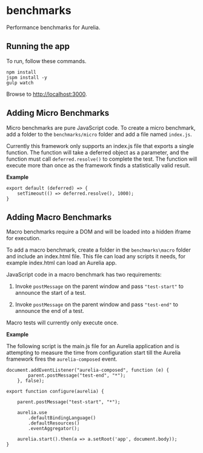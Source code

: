 # benchmarks

Performance benchmarks for Aurelia.

## Running the app

To run, follow these commands.

```shell
npm install
jspm install -y
gulp watch
```

Browse to [http://localhost:3000](http://localhost:3000).

## Adding Micro Benchmarks

Micro benchmarks are pure JavaScript code. To create a micro benchmark, add a folder to the `benchmarks/micro` folder and add a file named
`index.js`.

Currently this framework only supports an index.js
file that exports a single function. The function
will take a deferred object as a parameter, and the function must call `deferred.resolve()` to complete the test. The function will execute more than once as the framework finds a statistically valid result.

**Example**

```
export default (deferred) => {
    setTimeout(() => deferred.resolve(), 1000);
}
```
## Adding Macro Benchmarks

Macro benchmarks require a DOM and will be loaded into a hidden iframe for execution.

To add a macro benchmark, create a folder in the `benchmarks\macro` folder and include an index.html file. This file can load any scripts it needs, for example index.html can load an Aurelia app.

JavaScript code in a macro benchmark has two requirements:

1. Invoke `postMessage` on the parent window and pass `"test-start"` to announce the start of a test.

1. Invoke `postMessage` on the parent window and pass `"test-end"` to announce the end of a test.

Macro tests will currently only execute once.

**Example**

The following script is the main.js file for an Aurelia application and is attempting to measure the time
from configuration start till the Aurelia framework fires the `aurelia-composed` event.

```
document.addEventListener("aurelia-composed", function (e) {
        parent.postMessage("test-end", "*");
    }, false);

export function configure(aurelia) {

    parent.postMessage("test-start", "*");

    aurelia.use
        .defaultBindingLanguage()
        .defaultResources()
        .eventAggregator();

    aurelia.start().then(a => a.setRoot('app', document.body));
}
```
